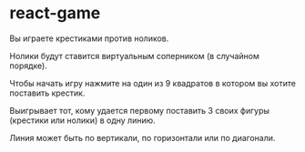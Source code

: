 # react-game

Вы играете крестиками против ноликов.

Нолики будут ставится виртуальным соперником (в случайном порядке).

Чтобы начать игру нажмите на один из 9 квадратов в котором вы хотите поставить крестик.

Выигрывает тот, кому удается первому поставить 3 своих фигуры (крестики или нолики) в одну линию.

Линия может быть по вертикали, по горизонтали или по диагонали.
